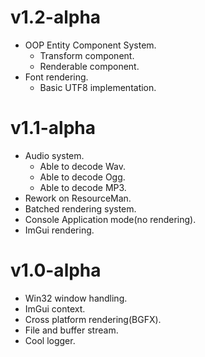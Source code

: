 # v1.2-alpha
- OOP Entity Component System.
    - Transform component.
    - Renderable component.
- Font rendering.
    - Basic UTF8 implementation.

# v1.1-alpha
- Audio system.
    - Able to decode Wav.
    - Able to decode Ogg.
    - Able to decode MP3.
- Rework on ResourceMan.
- Batched rendering system.
- Console Application mode(no rendering).
- ImGui rendering.

# v1.0-alpha
- Win32 window handling.
- ImGui context.
- Cross platform rendering(BGFX).
- File and buffer stream.
- Cool logger.